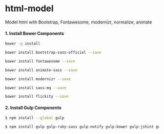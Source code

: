 # html-model
Model html with Bootstrap, Fontawesome, modernizr, normalize, animate

#### 1. Install Bower Components

```sh
bower -g install
```
```sh
bower install bootstrap-sass-official --save
```
```sh
bower install fontawesome --save
```
```sh
bower install animate-sass --save
```
```sh
bower install modernizr --save
```
```sh
bower install sass-mq --save
```
```sh
bower install flickity --save
```

#### 2. Install Gulp Components

```sh
$ npm install --global gulp
```

```sh
$ npm install gulp gulp-ruby-sass gulp-notify gulp-bower gulp-jshint gulp-uglify gulp-concat gulp-rename gulp-compass gulp-imagemin --save-dev
```

